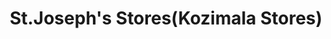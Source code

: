 ---
title: "St.Joseph's Stores(Kozimala Stores)"
url: /nedumkandam/st-josephs-stores-kozimala-stores/
shop: supermarket
---